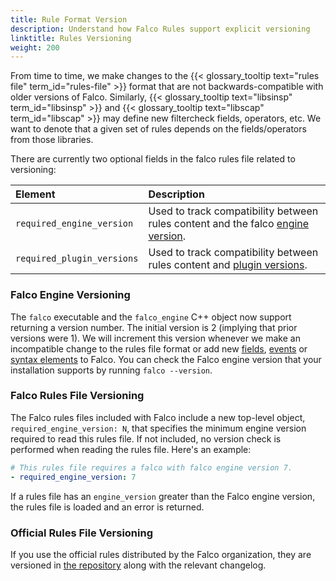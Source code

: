 ```yaml
---
title: Rule Format Version
description: Understand how Falco Rules support explicit versioning
linktitle: Rules Versioning
weight: 200
---
```


From time to time, we make changes to the {{< glossary_tooltip text="rules file" term_id="rules-file" >}} format that are not backwards-compatible with older versions of Falco. Similarly, {{< glossary_tooltip text="libsinsp" term_id="libsinsp" >}} and {{< glossary_tooltip text="libscap" term_id="libscap" >}} may define new filtercheck fields, operators, etc. We want to denote that a given set of rules depends on the fields/operators from those libraries.

There are currently two optional fields in the falco rules file related to versioning:

Element | Description
:-------|:-----------
`required_engine_version` | Used to track compatibility between rules content and the falco [engine version](/docs/rules/versioning/#falco-engine-versioning).
`required_plugin_versions` | Used to track compatibility between rules content and [plugin versions](/docs/plugins#plugin-versions-and-falco-rules).

### Falco Engine Versioning

The `falco` executable and the `falco_engine` C++ object now support returning a version number. The initial version is 2 (implying that prior versions were 1). We will increment this version whenever we make an incompatible change to the rules file format or add new [fields](/docs/reference/rules/supported-fields), [events](/docs/reference/rules/supported-events) or [syntax elements](/docs/rules/conditions/) to Falco. You can check the Falco engine version that your installation supports by running `falco --version`.

### Falco Rules File Versioning

The Falco rules files included with Falco include a new top-level object, `required_engine_version: N`, that specifies the minimum engine version required to read this rules file. If not included, no version check is performed when reading the rules file. Here's an example:

```yaml
# This rules file requires a falco with falco engine version 7.
- required_engine_version: 7
```

If a rules file has an `engine_version` greater than the Falco engine version, the rules file is loaded and an error is returned.

### Official Rules File Versioning

If you use the official rules distributed by the Falco organization, they are versioned in [the repository](https://github.com/falcosecurity/rules/releases) along with the relevant changelog.
